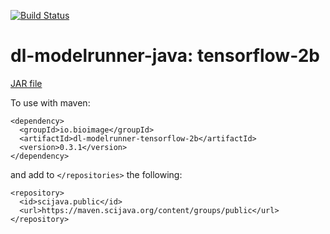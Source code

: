 [![Build Status](https://github.com/bioimage-io/tensorflow-2-java-interface/actions/workflows/build.yml/badge.svg)](https://github.com/bioimage-io/tensorflow-2-java-interface/actions/workflows/build.yml)

# dl-modelrunner-java: tensorflow-2b

[JAR file](https://maven.scijava.org/service/local/artifact/maven/redirect?r=releases&g=io.bioimage&a=dl-modelrunner-tensorflow-2b&v=0.3.1&e=jar)


To use with maven:

```
<dependency>
  <groupId>io.bioimage</groupId>
  <artifactId>dl-modelrunner-tensorflow-2b</artifactId>
  <version>0.3.1</version>
</dependency>
```

and add to `</repositories>` the following:

```
<repository>
  <id>scijava.public</id>
  <url>https://maven.scijava.org/content/groups/public</url>
</repository>
```
